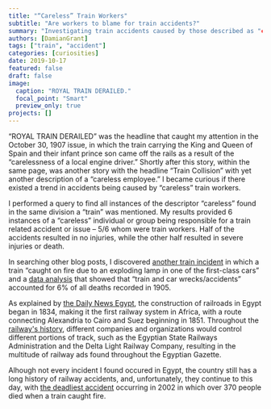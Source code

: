 ```yaml
---
title: "“Careless” Train Workers"
subtitle: "Are workers to blame for train accidents?"
summary: "Investigating train accidents caused by those described as "careless."
authors: [DamianGrant]
tags: ["train", "accident"]
categories: [curiosities]
date: 2019-10-17
featured: false
draft: false
image:
  caption: "ROYAL TRAIN DERAILED."
  focal_point: "Smart"
  preview_only: true
projects: []
---
```

“ROYAL TRAIN DERAILED” was the headline that caught my attention in the October 30, 1907 issue, in which the train carrying the King and Queen of Spain and their infant prince son came off the rails as a result of the “carelessness of a local engine driver.” Shortly after this story, within the same page,
 was another story with the headline “Train Collision” with yet another description of a “careless employee.” I became curious if there existed a trend in accidents being caused by “careless” train workers.

I performed a query to find all instances of the descriptor “careless” found in the same division a “train” was mentioned. My results provided 6 instances of a “careless” individual or group being responsible for a train related accident or issue – 5/6 whom were train workers. Half of the accidents resulted in no injuries, while the other half resulted in severe injuries or death.

In searching other blog posts, I discovered [another train incident](https://dig-eg-gaz.github.io/post/18-blog-clark/) in which a train “caught on fire due to an exploding lamp in one of the first-class cars” and a [data analysis](https://dig-eg-gaz.github.io/post/16-analysis-thompson/) that showed that “train and car wrecks/accidents” accounted for 6% of all deaths recorded in 1905.

As explained by [the Daily News Egypt](https://wwww.dailynewssegypt.com/2013/05/08/egypts-railways-past-present-and-future/), the construction of railroads in Egypt began in 1834, making it the first railway system in Africa, with a route connecting Alexandria to Cairo and Suez beginning in 1851. Throughout the [railway's history](http://mikes.railhistory.railfan.net/r050.html), different companies and organizations would control different portions of track, such as the Egyptian State Railways Administration and the Delta Light Railway Company, resulting in the multitude of railway ads found throughout the Egyptian Gazette.

Alhough not every incident I found occured in Egypt, the country still has a long history of railway accidents, and, unfortunately, they continue to this day, with [the deadliest accident](https://www.ble-t.org/pr/news/headline.asp?id=2877) occurring in 2002 in which over 370 people died when a train caught fire. 
